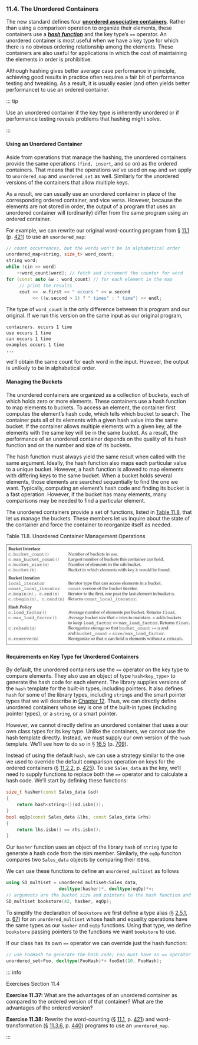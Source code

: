 <h3 id="filepos2872751">11.4. The Unordered Containers</h3>
<Badge type="danger" text="Advanced" />
<p>The new standard defines four <strong><a href="112-defined_terms.html#filepos2896103" id="filepos2872982">unordered associative containers</a></strong>. Rather than using a comparison operation to organize their elements, these containers use a <strong><em><a href="112-defined_terms.html#filepos2891482" id="filepos2873173">hash function</a></em></strong> and the key type’s <code>==</code> operator. An unordered container is most useful when we have a key type for which there is no obvious ordering relationship among the elements. These containers are also useful for applications in which the cost of maintaining the elements in order is prohibitive.</p>
<a id="filepos2873645"></a><Badge type="tip" text="C++11" />
<p>Although hashing gives better average case performance in principle, achieving good results in practice often requires a fair bit of performance testing and tweaking. As a result, it is usually easier (and often yields better performance) to use an ordered container.</p>

::: tip
<a id="filepos2874086"></a>
<p>Use an unordered container if the key type is inherently unordered or if performance testing reveals problems that hashing might solve.</p>
:::

<h4>Using an Unordered Container</h4>
<p>Aside from operations that manage the hashing, the unordered containers provide the same operations <code>(find, insert</code>, and so on) as the ordered containers. That means that the operations we’ve used on <code>map</code> and <code>set</code> apply to <code>unordered_map</code> and <code>unordered_set</code> as well. Similarly for the unordered versions of the containers that allow multiple keys.</p>
<p>As a result, we can usually use an unordered container in place of the corresponding ordered container, and vice versa. However, because the elements are not stored in order, the output of a program that uses an unordered container will (ordinarily) differ from the same program using an ordered container.</p>
<p>For example, we can rewrite our original word-counting program from § <a href="107-11.1._using_an_associative_container.html#filepos2724280">11.1</a> (p. <a href="107-11.1._using_an_associative_container.html#filepos2724280">421</a>) to use an <code>unordered_map</code>:</p>

```c++
// count occurrences, but the words won't be in alphabetical order
unordered_map<string, size_t> word_count;
string word;
while (cin >> word)
    ++word_count[word]; // fetch and increment the counter for word
for (const auto &w : word_count) // for each element in the map
     // print the results
     cout <<  w.first << " occurs " << w.second
          << ((w.second > 1) ? " times" : " time") << endl;
```

<p>The type of <code>word_count</code> is the only difference between this program and our original. If we run this version on the same input as our original program,</p>

```
containers. occurs 1 time
use occurs 1 time
can occurs 1 time
examples occurs 1 time
...
```

<p>we’ll obtain the same count for each word in the input. However, the output is unlikely to be in alphabetical order.</p>
<h4>Managing the Buckets</h4>
<p>The unordered containers are organized as a collection of buckets, each of which holds zero or more elements. These containers use a hash function to map elements to buckets. To access an element, the container first computes the element’s hash code, which tells which bucket to search. The container puts all of its elements with a given hash value into the same bucket. If the container allows multiple elements with a given key, all the elements with the same key will be in the same bucket. As a result, the performance of an unordered container depends on the quality of its hash function and on the number and size of its buckets.</p>
<p><a id="filepos2879142"></a>The hash function must always yield the same result when called with the same argument. Ideally, the hash function also maps each particular value to a unique bucket. However, a hash function is allowed to map elements with differing keys to the same bucket. When a bucket holds several elements, those elements are searched sequentially to find the one we want. Typically, computing an element’s hash code and finding its bucket is a fast operation. However, if the bucket has many elements, many comparisons may be needed to find a particular element.</p>
<p>The unordered containers provide a set of functions, listed in <a href="110-11.4._the_unordered_containers.html#filepos2880096">Table 11.8</a>, that let us manage the buckets. These members let us inquire about the state of the container and force the container to reorganize itself as needed.</p>
<p><a id="filepos2880096"></a>Table 11.8. Unordered Container Management Operations</p>
<img alt="Image" src="/images/00087.jpg"/>
<h4>Requirements on Key Type for Unordered Containers</h4>
<p>By default, the unordered containers use the <code>==</code> operator on the key type to compare elements. They also use an object of type <code>hash&lt;key_type&gt;</code> to generate the hash code for each element. The library supplies versions of the <code>hash</code> template for the built-in types, including pointers. It also defines <code>hash</code> for some of the library types, including <code>string</code>s and the smart pointer types that we will describe in <a href="113-chapter_12._dynamic_memory.html#filepos2900383">Chapter 12</a>. Thus, we can directly define unordered containers whose key is one of the built-in types (including pointer types), or a <code>string</code>, or a smart pointer.</p>
<p>However, we cannot directly define an unordered container that uses a our own class types for its key type. Unlike the containers, we cannot use the hash template directly. Instead, we must supply our own version of the <code>hash</code> template. We’ll see how to do so in § <a href="158-16.5._template_specializations.html#filepos4508634">16.5</a> (p. <a href="158-16.5._template_specializations.html#filepos4508634">709</a>).</p>
<p>Instead of using the default <code>hash</code>, we can use a strategy similar to the one we used to override the default comparison operation on keys for the ordered <a id="filepos2882262"></a>containers (§ <a href="108-11.2._overview_of_the_associative_containers.html#filepos2751456">11.2.2</a>, p. <a href="108-11.2._overview_of_the_associative_containers.html#filepos2751456">425</a>). To use <code>Sales_data</code> as the key, we’ll need to supply functions to replace both the <code>==</code> operator and to calculate a hash code. We’ll start by defining these functions:</p>

```c++
size_t hasher(const Sales_data &sd)
{
    return hash<string>()(sd.isbn());
}
bool eqOp(const Sales_data &lhs, const Sales_data &rhs)
{
    return lhs.isbn() == rhs.isbn();
}
```

<p>Our <code>hasher</code> function uses an object of the library <code>hash</code> of <code>string</code> type to generate a hash code from the <small>ISBN</small> member. Similarly, the <code>eqOp</code> funciton compares two <code>Sales_data</code> objects by comparing their <small>ISBN</small>s.</p>
<p>We can use these functions to define an <code>unordered_multiset</code> as follows</p>

```c++
using SD_multiset = unordered_multiset<Sales_data,
                    decltype(hasher)*, decltype(eqOp)*>;
// arguments are the bucket size and pointers to the hash function and equality operator
SD_multiset bookstore(42, hasher, eqOp);
```

<p>To simplify the declaration of <code>bookstore</code> we first define a type alias (§ <a href="025-2.5._dealing_with_types.html#filepos536134">2.5.1</a>, p. <a href="025-2.5._dealing_with_types.html#filepos536134">67</a>) for an <code>unordered_multiset</code> whose hash and equality operations have the same types as our <code>hasher</code> and <code>eqOp</code> functions. Using that type, we define <code>bookstore</code> passing pointers to the functions we want <code>bookstore</code> to use.</p>
<p>If our class has its own <code>==</code> operator we can override just the hash function:</p>

```c++
// use FooHash to generate the hash code; Foo must have an == operator
unordered_set<Foo, decltype(FooHash)*> fooSet(10, FooHash);
```

::: info
<p>Exercises Section 11.4</p>
<p><strong>Exercise 11.37:</strong> What are the advantages of an unordered container as compared to the ordered version of that container? What are the advantages of the ordered version?</p>
<p><strong>Exercise 11.38:</strong> Rewrite the word-counting (§ <a href="107-11.1._using_an_associative_container.html#filepos2724280">11.1</a>, p. <a href="107-11.1._using_an_associative_container.html#filepos2724280">421</a>) and word-transformation (§ <a href="109-11.3._operations_on_associative_containers.html#filepos2854545">11.3.6</a>, p. <a href="109-11.3._operations_on_associative_containers.html#filepos2854545">440</a>) programs to use an <code>unordered_map</code>.</p>
:::
